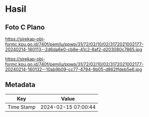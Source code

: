# Hasil

## Foto C Plano

https://sirekap-obj-formc.kpu.go.id/740f/pemilu/ppwp/31/72/02/10/02/3172021002177-20240214-160113--2d6da6e0-cb8e-41c2-8af2-d203080c7865.jpg

https://sirekap-obj-formc.kpu.go.id/740f/pemilu/ppwp/31/72/02/10/02/3172021002177-20240214-160132--10ab9b09-cc77-4794-9b05-d862ffdeb5e6.jpg


## Metadata

| Key        | Value               |
| ---------- | ------------------- |
| Time Stamp | 2024-02-15 07:00:44 |



